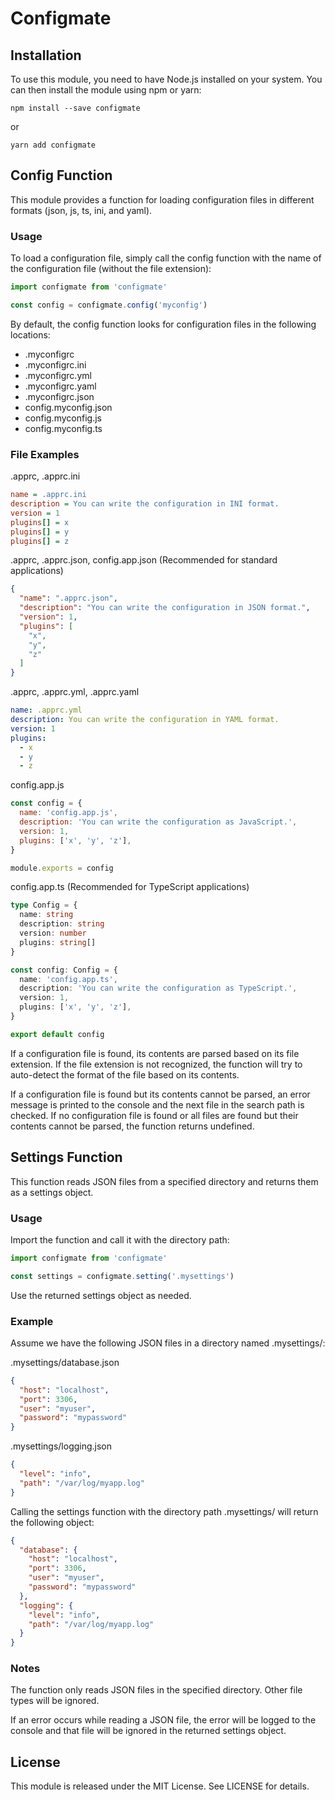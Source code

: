 # Configmate

## Installation

To use this module, you need to have Node.js installed on your system. You can then install the module using npm or yarn:

```
npm install --save configmate
```
or
```
yarn add configmate
```

## Config Function

This module provides a function for loading configuration files in different formats (json, js, ts, ini, and yaml).

### Usage

To load a configuration file, simply call the config function with the name of the configuration file (without the file extension):

```js
import configmate from 'configmate'

const config = configmate.config('myconfig')
```

By default, the config function looks for configuration files in the following locations:

- .myconfigrc
- .myconfigrc.ini
- .myconfigrc.yml
- .myconfigrc.yaml
- .myconfigrc.json
- config.myconfig.json
- config.myconfig.js
- config.myconfig.ts

### File Examples

.apprc, .apprc.ini

```ini
name = .apprc.ini
description = You can write the configuration in INI format.
version = 1
plugins[] = x
plugins[] = y
plugins[] = z
```

.apprc, .apprc.json, config.app.json (Recommended for standard applications)

```json
{
  "name": ".apprc.json",
  "description": "You can write the configuration in JSON format.",
  "version": 1,
  "plugins": [
    "x",
    "y",
    "z"
  ]
}
```

.apprc, .apprc.yml, .apprc.yaml

```yaml
name: .apprc.yml
description: You can write the configuration in YAML format.
version: 1
plugins:
  - x
  - y
  - z
```

config.app.js

```js
const config = {
  name: 'config.app.js',
  description: 'You can write the configuration as JavaScript.',
  version: 1,
  plugins: ['x', 'y', 'z'],
}

module.exports = config
```

config.app.ts (Recommended for TypeScript applications)

```ts
type Config = {
  name: string
  description: string
  version: number
  plugins: string[]
}

const config: Config = {
  name: 'config.app.ts',
  description: 'You can write the configuration as TypeScript.',
  version: 1,
  plugins: ['x', 'y', 'z'],
}

export default config
```
If a configuration file is found, its contents are parsed based on its file extension. If the file extension is not recognized, the function will try to auto-detect the format of the file based on its contents.

If a configuration file is found but its contents cannot be parsed, an error message is printed to the console and the next file in the search path is checked. If no configuration file is found or all files are found but their contents cannot be parsed, the function returns undefined.


## Settings Function

This function reads JSON files from a specified directory and returns them as a settings object.

### Usage

Import the function and call it with the directory path:

```js
import configmate from 'configmate'

const settings = configmate.setting('.mysettings')
```

Use the returned settings object as needed.

### Example

Assume we have the following JSON files in a directory named .mysettings/:

.mysettings/database.json

```json
{
  "host": "localhost",
  "port": 3306,
  "user": "myuser",
  "password": "mypassword"
}
```

.mysettings/logging.json

```json
{
  "level": "info",
  "path": "/var/log/myapp.log"
}
```

Calling the settings function with the directory path .mysettings/ will return the following object:

```json
{
  "database": {
    "host": "localhost",
    "port": 3306,
    "user": "myuser",
    "password": "mypassword"
  },
  "logging": {
    "level": "info",
    "path": "/var/log/myapp.log"
  }
}
```

### Notes

The function only reads JSON files in the specified directory. Other file types will be ignored.

If an error occurs while reading a JSON file, the error will be logged to the console and that file will be ignored in the returned settings object.

## License

This module is released under the MIT License. See LICENSE for details.
